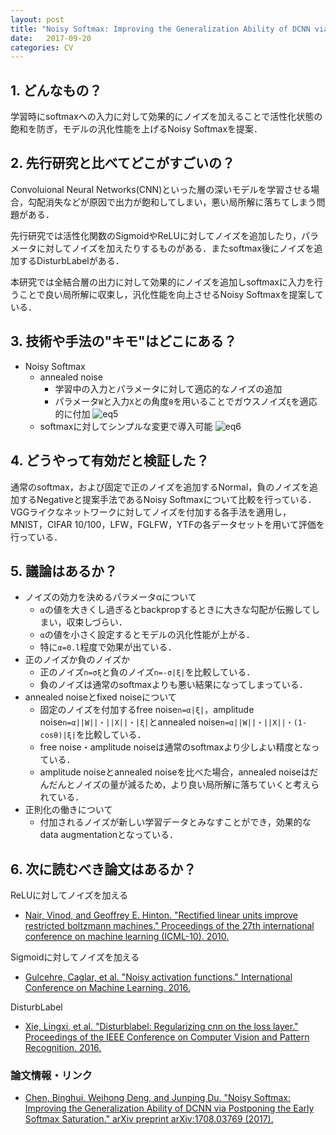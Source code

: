 ```yaml
---
layout: post
title: "Noisy Softmax: Improving the Generalization Ability of DCNN via Postponing the Early Softmax Saturation"
date:   2017-09-20
categories: CV
---
```


## 1. どんなもの？

学習時にsoftmaxへの入力に対して効果的にノイズを加えることで活性化状態の飽和を防ぎ，モデルの汎化性能を上げるNoisy Softmaxを提案．

## 2. 先行研究と比べてどこがすごいの？

Convoluional Neural Networks(CNN)といった層の深いモデルを学習させる場合，勾配消失などが原因で出力が飽和してしまい，悪い局所解に落ちてしまう問題がある．

先行研究では活性化関数のSigmoidやReLUに対してノイズを追加したり，パラメータに対してノイズを加えたりするものがある．またsoftmax後にノイズを追加するDisturbLabelがある．

本研究では全結合層の出力に対して効果的にノイズを追加しsoftmaxに入力を行うことで良い局所解に収束し，汎化性能を向上させるNoisy Softmaxを提案している．

## 3. 技術や手法の"キモ"はどこにある？

* Noisy Softmax
  * annealed noise
	* 学習中の入力とパラメータに対して適応的なノイズの追加
	* パラメータ`W`と入力`X`との角度`θ`を用いることでガウスノイズ`ξ`を適応的に付加
	  ![eq5](https://raw.githubusercontent.com/shunk031/paper-survey/master/images/CV/Noisy_Softmax_Improving_the_Generalization_Ability_of_DCNN_via_Postponing_the_Early_Softmax_Saturation/eq5.png)
  * softmaxに対してシンプルな変更で導入可能
	![eq6](https://raw.githubusercontent.com/shunk031/paper-survey/master/images/CV/Noisy_Softmax_Improving_the_Generalization_Ability_of_DCNN_via_Postponing_the_Early_Softmax_Saturation/eq6.png)
	
## 4. どうやって有効だと検証した？

通常のsoftmax，および固定で正のノイズを追加するNormal，負のノイズを追加するNegativeと提案手法であるNoisy Softmaxについて比較を行っている．
VGGライクなネットワークに対してノイズを付加する各手法を適用し，MNIST，CIFAR 10/100，LFW，FGLFW，YTFの各データセットを用いて評価を行っている．

## 5. 議論はあるか？

* ノイズの効力を決めるパラメータαについて
  * `α`の値を大きくし過ぎるとbackpropするときに大きな勾配が伝搬してしまい，収束しづらい．
  * `α`の値を小さく設定するとモデルの汎化性能が上がる．
  * 特に`α=0.l`程度で効果が出ている．
* 正のノイズか負のノイズか
  * 正のノイズ`n=σξ`と負のノイズ`n=-σ|ξ|`を比較している．
  * 負のノイズは通常のsoftmaxよりも悪い結果になってしまっている．
* annealed noiseとfixed noiseについて
  * 固定のノイズを付加するfree noise`n=α|ξ|`，amplitude noise`n=α||W||・||X||・|ξ|`とannealed noise`n=α||W||・||X||・(1-cosθ)|ξ|`を比較している．
  * free noise・amplitude noiseは通常のsoftmaxより少しよい精度となっている．
  * amplitude noiseとannealed noiseを比べた場合，annealed noiseはだんだんとノイズの量が減るため，より良い局所解に落ちていくと考えられている．
* 正則化の働きについて
  * 付加されるノイズが新しい学習データとみなすことができ，効果的なdata augmentationとなっている．
 

## 6. 次に読むべき論文はあるか？

ReLUに対してノイズを加える
* [Nair, Vinod, and Geoffrey E. Hinton. "Rectified linear units improve restricted boltzmann machines." Proceedings of the 27th international conference on machine learning (ICML-10). 2010.](http://machinelearning.wustl.edu/mlpapers/paper_files/icml2010_NairH10.pdf)

Sigmoidに対してノイズを加える
* [Gulcehre, Caglar, et al. "Noisy activation functions." International Conference on Machine Learning. 2016.](http://www.jmlr.org/proceedings/papers/v48/gulcehre16.html)

DisturbLabel
* [Xie, Lingxi, et al. "Disturblabel: Regularizing cnn on the loss layer." Proceedings of the IEEE Conference on Computer Vision and Pattern Recognition. 2016.](http://www.cv-foundation.org/openaccess/content_cvpr_2016/papers/Xie_DisturbLabel_Regularizing_CNN_CVPR_2016_paper.pdf)

### 論文情報・リンク

* [Chen, Binghui, Weihong Deng, and Junping Du. "Noisy Softmax: Improving the Generalization Ability of DCNN via Postponing the Early Softmax Saturation." arXiv preprint arXiv:1708.03769 (2017).](https://arxiv.org/abs/1708.03769)
